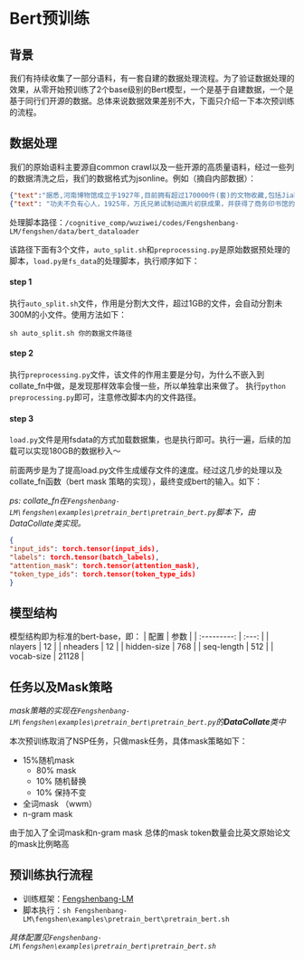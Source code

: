 # Bert预训练

## 背景

我们有持续收集了一部分语料，有一套自建的数据处理流程。为了验证数据处理的效果，从零开始预训练了2个base级别的Bert模型，一个是基于自建数据，一个是基于同行们开源的数据。总体来说数据效果差别不大，下面只介绍一下本次预训练的流程。

## 数据处理

我们的原始语料主要源自common crawl以及一些开源的高质量语料，经过一些列的数据清洗之后，我们的数据格式为jsonline。例如（摘自内部数据）：
```json
{"text":"据悉,河南博物馆成立于1927年,目前拥有超过170000件(套)的文物收藏,包括Jiahu骨笛,雌性猫头鹰雕像,cloud-patterned铜禁,Duling Fangding,莲花和起重机广场,和玉柄剑,黄金从武则天滑落,四神云雾壁画和汝窑天蓝釉雕鹅颈瓶是九大镇厅的珍品。院中的藏品以史前文物、商周青铜器、陶瓷、玉器和石雕等为特色。高质量文物数量多、品种齐全、品位高、价值高。它们是见证中国文明发展、展示中国历史发展的文化艺术宝库。"}
{"text": "功夫不负有心人，1925年，万氏兄弟试制动画片初获成果，并获得了商务印书馆的大力支持。其后兄弟们再接再厉，直到1927年，一部黑白无声动画片《大闹画室》诞生了爱尔兰风笛。据《申报》记载，“该片内容画人与真人合作锁梦楼，滑稽处甚多，令人观后，捧腹不止。”此片曾远销美国放映，并大受赞誉。1930年夏俊娜，万古蟾到大中华百合影片公司工作，万氏兄弟采用了同样的手法拍摄了第二部动画短片《纸人捣乱记》，并于1931年上映。"}
```

处理脚本路径：`/cognitive_comp/wuziwei/codes/Fengshenbang-LM/fengshen/data/bert_dataloader`

该路径下面有3个文件，`auto_split.sh`和`preprocessing.py`是原始数据预处理的脚本，`load.py是fs_data`的处理脚本，执行顺序如下：

#### step 1

执行`auto_split.sh`文件，作用是分割大文件，超过1GB的文件，会自动分割未300M的小文件。使用方法如下：

`sh auto_split.sh 你的数据文件路径`

#### step 2

执行`preprocessing.py`文件，该文件的作用主要是分句，为什么不嵌入到collate_fn中做，是发现那样效率会慢一些，所以单独拿出来做了。
执行`python preprocessing.py`即可，注意修改脚本内的文件路径。

#### step 3

`load.py`文件是用fsdata的方式加载数据集，也是执行即可。执行一遍，后续的加载可以实现180GB的数据秒入～

前面两步是为了提高load.py文件生成缓存文件的速度。经过这几步的处理以及collate_fn函数（bert mask 策略的实现），最终变成bert的输入。如下：

*ps: collate_fn在`Fengshenbang-LM\fengshen\examples\pretrain_bert\pretrain_bert.py`脚本下，由DataCollate类实现。*

```json
{
"input_ids": torch.tensor(input_ids),
"labels": torch.tensor(batch_labels),
"attention_mask": torch.tensor(attention_mask),
"token_type_ids": torch.tensor(token_type_ids)
}
```

## 模型结构

模型结构即为标准的bert-base，即：
|    配置     | 参数  |
| :---------: | :---: |
|   nlayers   |  12   |
|  nheaders   |  12   |
| hidden-size | 768  |
| seq-length  | 512  |
| vocab-size  | 21128  |

## 任务以及Mask策略

*mask策略的实现在`Fengshenbang-LM\fengshen\examples\pretrain_bert\pretrain_bert.py`的**DataCollate**类中*

本次预训练取消了NSP任务，只做mask任务，具体mask策略如下：

- 15%随机mask
    - 80% mask
    - 10% 随机替换
    - 10% 保持不变
- 全词mask （wwm）
- n-gram mask

由于加入了全词mask和n-gram mask 总体的mask token数量会比英文原始论文的mask比例略高

## 预训练执行流程

- 训练框架：[Fengshenbang-LM](https://github.com/IDEA-CCNL/Fengshenbang-LM)
- 脚本执行：`sh Fengshenbang-LM\fengshen\examples\pretrain_bert\pretrain_bert.sh`

*具体配置见`Fengshenbang-LM\fengshen\examples\pretrain_bert\pretrain_bert.sh`*
